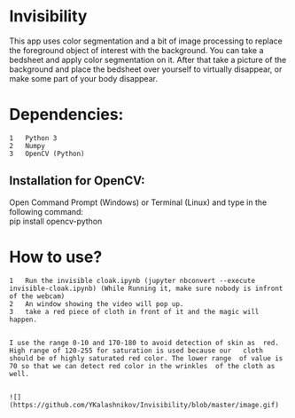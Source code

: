 # Invisibility
This app uses color segmentation and a bit of image processing to replace the foreground object of interest with the background.
You can take a bedsheet and apply color segmentation on it. After that take a picture of the background and place the bedsheet over yourself to virtually disappear, or make some part of your body disappear.

# Dependencies:
	1	Python 3
	2	Numpy
	3	OpenCV (Python)

## Installation for OpenCV:
Open Command Prompt (Windows) or Terminal (Linux) and type in the following command:<br />pip install opencv-python<br />

# How to use?
	1	Run the invisible cloak.ipynb (jupyter nbconvert --execute invisible-cloak.ipynb) (While Running it, make sure nobody is infront of the webcam)
	2	An window showing the video will pop up.
	3	take a red piece of cloth in front of it and the magic will happen.


	I use the range 0-10 and 170-180 to avoid detection of skin as 	red. High range of 120-255 for saturation is used because our 	cloth should be of highly saturated red color. The lower range 	of value is 70 so that we can detect red color in the wrinkles 	of the cloth as well.


	![](https://github.com/YKalashnikov/Invisibility/blob/master/image.gif)